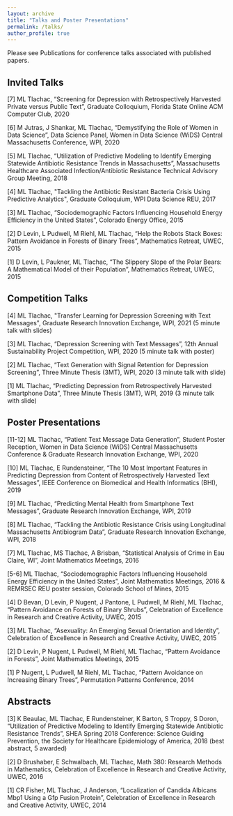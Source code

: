 ```yaml
---
layout: archive
title: "Talks and Poster Presentations"
permalink: /talks/
author_profile: true
---
```


Please see Publications for conference talks associated with published papers.

## Invited Talks

[7] ML Tlachac, “Screening for Depression with Retrospectively Harvested Private versus Public Text”, Graduate Colloquium, Florida State Online ACM Computer Club, 2020

[6] M Jutras, J Shankar, ML Tlachac, “Demystifying the Role of Women in Data Science”, Data Science Panel, Women in Data Science (WiDS) Central Massachusetts Conference, WPI, 2020

[5] ML Tlachac, “Utilization of Predictive Modeling to Identify Emerging Statewide Antibiotic Resistance Trends in Massachusetts”, Massachusetts Healthcare Associated Infection/Antibiotic Resistance Technical Advisory Group Meeting, 2018

[4] ML Tlachac, "Tackling the Antibiotic Resistant Bacteria Crisis Using Predictive Analytics", Graduate Colloquium, WPI Data Science REU, 2017

[3] ML Tlachac, “Sociodemographic Factors Influencing Household Energy Efficiency in the United States”, Colorado Energy Office, 2015

[2] D Levin, L Pudwell, M Riehl, ML Tlachac, “Help the Robots Stack Boxes: Pattern Avoidance in Forests of Binary Trees”, Mathematics Retreat, UWEC, 2015

[1] D Levin, L Paukner, ML Tlachac, “The Slippery Slope of the Polar Bears: A Mathematical Model of their Population”, Mathematics Retreat, UWEC, 2015

## Competition Talks

[4] ML Tlachac, "Transfer Learning for Depression Screening with Text Messages", Graduate Research Innovation Exchange, WPI, 2021 (5 minute talk with slides)

[3] ML Tlachac, “Depression Screening with Text Messages”, 12th Annual Sustainability Project Competition, WPI, 2020 (5 minute talk with poster)

[2] ML Tlachac, “Text Generation with Signal Retention for Depression Screening”, Three Minute Thesis (3MT), WPI, 2020 (3 minute talk with slide)

[1] ML Tlachac, “Predicting Depression from Retrospectively Harvested Smartphone Data”, Three Minute Thesis (3MT), WPI, 2019 (3 minute talk with slide)

## Poster Presentations

[11-12] ML Tlachac, “Patient Text Message Data Generation”, Student Poster Reception, Women in Data Science (WiDS) Central Massachusetts Conference & Graduate Research Innovation Exchange, WPI, 2020

[10] ML Tlachac, E Rundensteiner, “The 10 Most Important Features in Predicting Depression from Content of Retrospectively Harvested Text Messages”, IEEE Conference on Biomedical and Health Informatics (BHI), 2019

[9] ML Tlachac, “Predicting Mental Health from Smartphone Text Messages”, Graduate Research Innovation Exchange, WPI, 2019

[8] ML Tlachac, “Tackling the Antibiotic Resistance Crisis using Longitudinal Massachusetts Antibiogram Data”, Graduate Research Innovation Exchange, WPI, 2018

[7] ML Tlachac, MS Tlachac, A Brisban, “Statistical Analysis of Crime in Eau Claire, WI”, Joint Mathematics Meetings, 2016

[5-6] ML Tlachac, “Sociodemographic Factors Influencing Household Energy Efficiency in the United States”, Joint Mathematics Meetings, 2016 & REMRSEC REU poster session, Colorado School of Mines, 2015

[4] D Bevan, D Levin, P Nugent, J Pantone, L Pudwell, M Riehl, ML Tlachac, “Pattern Avoidance on Forests of Binary Shrubs”, Celebration of Excellence in Research and Creative Activity, UWEC, 2015

[3] ML Tlachac, “Asexuality: An Emerging Sexual Orientation and Identity”, Celebration of Excellence in Research and Creative Activity, UWEC, 2015

[2] D Levin, P Nugent, L Pudwell, M Riehl, ML Tlachac, “Pattern Avoidance in Forests”, Joint Mathematics Meetings, 2015

[1] P Nugent, L Pudwell, M Riehl, ML Tlachac, “Pattern Avoidance on Increasing Binary Trees”, Permutation Patterns Conference, 2014

## Abstracts

[3] K Beaulac, ML Tlachac, E Rundensteiner, K Barton, S Troppy, S Doron, “Utilization of  Predictive Modeling to Identify Emerging Statewide Antibiotic Resistance Trends”, SHEA Spring 2018 Conference: Science Guiding Prevention, the Society for Healthcare Epidemiology of America, 2018 (best abstract, 5 awarded)

[2] D Brushaber, E Schwalbach, ML Tlachac, Math 380: Research Methods in Mathematics, Celebration of Excellence in Research and Creative Activity, UWEC, 2016

[1] CR Fisher, ML Tlachac, J Anderson, “Localization of Candida Albicans Mbp1 Using a Gfp Fusion Protein”, Celebration of Excellence in Research and Creative Activity, UWEC, 2014 
